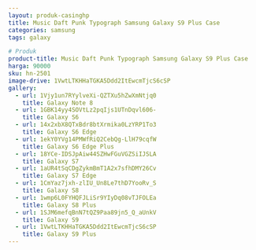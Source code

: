```yaml
---
layout: produk-casinghp
title: Music Daft Punk Typograph Samsung Galaxy S9 Plus Case
categories: samsung
tags: galaxy

# Produk
product-title: Music Daft Punk Typograph Samsung Galaxy S9 Plus Case
harga: 90000
sku: hn-2501
image-drive: 1VwtLTKHHaTGKA5Ddd2ItEwcmTjcS6cSP
gallery:
  - url: 1Vjy1un7RYylveXi-QZTXu5hZwXmNtjq0
    title: Galaxy Note 8
  - url: 1GBK14yy4SOVtLz2pqIjs1UTnDqvl606-
    title: Galaxy S6
  - url: 14x2xbX8QTxBdr8btXrmika0LzYRP1To3
    title: Galaxy S6 Edge
  - url: 1ekY0YVg14PMWfRiQ2CebQg-LlH79cqfW
    title: Galaxy S6 Edge Plus
  - url: 18YCe-IDSJpAiw44SZHwFGuVGZSiIJSLA
    title: Galaxy S7
  - url: 1aUR4tSqCDgZykmBmT1A2x7sfhDMY26Cv
    title: Galaxy S7 Edge
  - url: 1CmYaz7jxh-zlIU_Un8Le7thD7YooRv_S
    title: Galaxy S8
  - url: 1wmp6L0FYHQFJLiSr9YIyDq08vTJFOLEa
    title: Galaxy S8 Plus
  - url: 1SJM6mefqBnN7tQZ9Paa89jn5_Q_aUnkV
    title: Galaxy S9
  - url: 1VwtLTKHHaTGKA5Ddd2ItEwcmTjcS6cSP
    title: Galaxy S9 Plus
---
```

